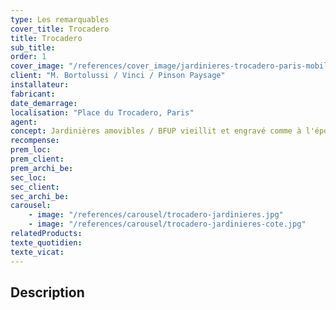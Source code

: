 ```yaml
---
type: Les remarquables
cover_title: Trocadero
title: Trocadero
sub_title:
order: 1
cover_image: "/references/cover_image/jardinieres-trocadero-paris-mobilum.jpg"
client: "M. Bortolussi / Vinci / Pinson Paysage"
installateur:
fabricant:
date_demarrage:
localisation: "Place du Trocadero, Paris"
agent:
concept: Jardinières amovibles / BFUP vieillit et engravé comme à l'époque.
recompense:
prem_loc:
prem_client:
prem_archi_be:
sec_loc:
sec_client:
sec_archi_be:
carousel:
    - image: "/references/carousel/trocadero-jardinieres.jpg"
    - image: "/references/carousel/trocadero-jardinieres-cote.jpg"
relatedProducts:
texte_quotidien:
texte_vicat:
---
```


## Description
